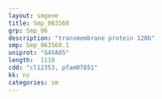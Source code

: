 ```yaml
---
layout: smgene
title: Smp_063560
grp: Smp_06
description: "transmembrane protein 120b"
smp: Smp_063560.1
uniprot: "G4VA05"
length:  1110
cdd: "cl12353, pfam07851"
kk: ns
categories: sm
---
```


